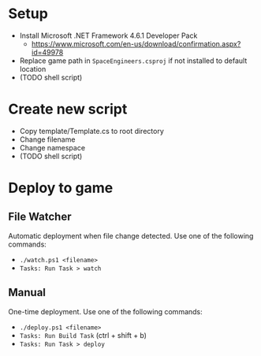 # Setup
- Install Microsoft .NET Framework 4.6.1 Developer Pack
    - https://www.microsoft.com/en-us/download/confirmation.aspx?id=49978
- Replace game path in `SpaceEngineers.csproj` if not installed to default location
- (TODO shell script)
# Create new script
- Copy template/Template.cs to root directory
- Change filename
- Change namespace
- (TODO shell script)

# Deploy to game

## File Watcher
Automatic deployment when file change detected. Use one of the following commands:
- `./watch.ps1 <filename>`
- `Tasks: Run Task > watch`

## Manual
One-time deployment. Use one of the following commands:

- `./deploy.ps1 <filename>`
- `Tasks: Run Build Task` (ctrl + shift + b)
- `Tasks: Run Task > deploy`
